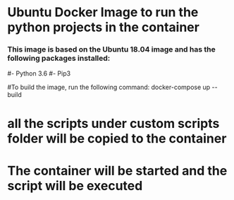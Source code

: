 # Ubuntu Docker Image to run the python projects in the container
### This image is based on the Ubuntu 18.04 image and has the following packages installed:
#- Python 3.6
#- Pip3

#To build the image, run the following command:
docker-compose up --build

# all the scripts under custom scripts folder will be copied to the container
# The container will be started and the script will be executed
